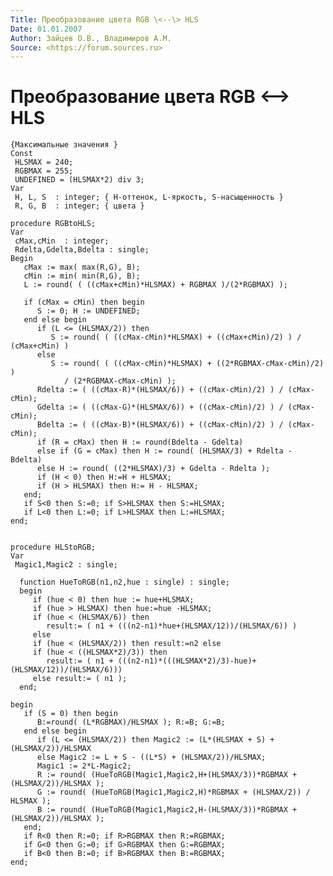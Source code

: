 ```yaml
---
Title: Преобразование цвета RGB \<--\> HLS
Date: 01.01.2007
Author: Зайцев О.В., Владимиров А.М.
Source: <https://forum.sources.ru>
---
```



Преобразование цвета RGB \<--\> HLS
=================================

    {Максимальные значения }
    Const
     HLSMAX = 240;
     RGBMAX = 255;
     UNDEFINED = (HLSMAX*2) div 3;
    Var
     H, L, S  : integer; { H-оттенок, L-яркость, S-насыщенность }
     R, G, B  : integer; { цвета }
     
    procedure RGBtoHLS;
    Var
     cMax,cMin  : integer;
     Rdelta,Gdelta,Bdelta : single;
    Begin
       cMax := max( max(R,G), B);
       cMin := min( min(R,G), B);
       L := round( ( ((cMax+cMin)*HLSMAX) + RGBMAX )/(2*RGBMAX) );
     
       if (cMax = cMin) then begin
          S := 0; H := UNDEFINED;
       end else begin
          if (L <= (HLSMAX/2)) then
             S := round( ( ((cMax-cMin)*HLSMAX) + ((cMax+cMin)/2) ) / (cMax+cMin) )
          else
             S := round( ( ((cMax-cMin)*HLSMAX) + ((2*RGBMAX-cMax-cMin)/2) )
                / (2*RGBMAX-cMax-cMin) );
          Rdelta := ( ((cMax-R)*(HLSMAX/6)) + ((cMax-cMin)/2) ) / (cMax-cMin);
          Gdelta := ( ((cMax-G)*(HLSMAX/6)) + ((cMax-cMin)/2) ) / (cMax-cMin);
          Bdelta := ( ((cMax-B)*(HLSMAX/6)) + ((cMax-cMin)/2) ) / (cMax-cMin);
          if (R = cMax) then H := round(Bdelta - Gdelta)
          else if (G = cMax) then H := round( (HLSMAX/3) + Rdelta - Bdelta)
          else H := round( ((2*HLSMAX)/3) + Gdelta - Rdelta );
          if (H < 0) then H:=H + HLSMAX;
          if (H > HLSMAX) then H:= H - HLSMAX;
       end;
       if S<0 then S:=0; if S>HLSMAX then S:=HLSMAX;
       if L<0 then L:=0; if L>HLSMAX then L:=HLSMAX;
    end;
     
     
    procedure HLStoRGB;
    Var
     Magic1,Magic2 : single;
     
      function HueToRGB(n1,n2,hue : single) : single;
      begin
         if (hue < 0) then hue := hue+HLSMAX;
         if (hue > HLSMAX) then hue:=hue -HLSMAX;
         if (hue < (HLSMAX/6)) then
            result:= ( n1 + (((n2-n1)*hue+(HLSMAX/12))/(HLSMAX/6)) )
         else
         if (hue < (HLSMAX/2)) then result:=n2 else
         if (hue < ((HLSMAX*2)/3)) then
            result:= ( n1 + (((n2-n1)*(((HLSMAX*2)/3)-hue)+(HLSMAX/12))/(HLSMAX/6)))
         else result:= ( n1 );
      end;
     
    begin
       if (S = 0) then begin
          B:=round( (L*RGBMAX)/HLSMAX ); R:=B; G:=B;
       end else begin
          if (L <= (HLSMAX/2)) then Magic2 := (L*(HLSMAX + S) + (HLSMAX/2))/HLSMAX
          else Magic2 := L + S - ((L*S) + (HLSMAX/2))/HLSMAX;
          Magic1 := 2*L-Magic2;
          R := round( (HueToRGB(Magic1,Magic2,H+(HLSMAX/3))*RGBMAX + (HLSMAX/2))/HLSMAX );
          G := round( (HueToRGB(Magic1,Magic2,H)*RGBMAX + (HLSMAX/2)) / HLSMAX );
          B := round( (HueToRGB(Magic1,Magic2,H-(HLSMAX/3))*RGBMAX + (HLSMAX/2))/HLSMAX );
       end;
       if R<0 then R:=0; if R>RGBMAX then R:=RGBMAX;
       if G<0 then G:=0; if G>RGBMAX then G:=RGBMAX;
       if B<0 then B:=0; if B>RGBMAX then B:=RGBMAX;
    end;

